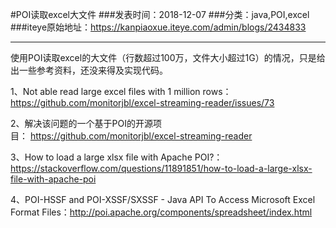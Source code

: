 #POI读取excel大文件
###发表时间：2018-12-07
###分类：java,POI,excel
###iteye原始地址：<a href="https://kanpiaoxue.iteye.com/admin/blogs/2434833" target="_blank">https://kanpiaoxue.iteye.com/admin/blogs/2434833</a>

---

<div class="iteye-blog-content-contain" style="font-size: 14px;"> 
 <p>使用POI读取excel的大文件（行数超过100万，文件大小超过1G）的情况，只是给出一些参考资料，还没来得及实现代码。</p> 
 <p>1、Not able read large excel files with 1 million rows：<a href="https://github.com/monitorjbl/excel-streaming-reader/issues/73">https://github.com/monitorjbl/excel-streaming-reader/issues/73</a></p> 
 <p>2、解决该问题的一个基于POI的开源项目：&nbsp;<a href="https://github.com/monitorjbl/excel-streaming-reader">https://github.com/monitorjbl/excel-streaming-reader</a></p> 
 <p>3、How to load a large xlsx file with Apache POI?：<a href="https://stackoverflow.com/questions/11891851/how-to-load-a-large-xlsx-file-with-apache-poi">https://stackoverflow.com/questions/11891851/how-to-load-a-large-xlsx-file-with-apache-poi</a></p> 
 <p>4、POI-HSSF and POI-XSSF/SXSSF - Java API To Access Microsoft Excel Format Files：<a href="http://poi.apache.org/components/spreadsheet/index.html">http://poi.apache.org/components/spreadsheet/index.html</a></p> 
</div>